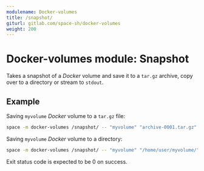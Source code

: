 ```yaml
---
modulename: Docker-volumes
title: /snapshot/
giturl: gitlab.com/space-sh/docker-volumes
weight: 200
---
```

# Docker-volumes module: Snapshot

Takes a snapshot of a _Docker_ volume and save it to a `tar.gz` archive, copy over to a directory or stream to `stdout`.

## Example

Saving `myvolume` _Docker_ volume to a `tar.gz` file:
```sh
space -m docker-volumes /snapshot/ -- "myvolume" "archive-0001.tar.gz"
```

Saving `myvolume` _Docker_ volume to a directory:
```sh
space -m docker-volumes /snapshot/ -- "myvolume" "/home/user/myvolume/"
```

Exit status code is expected to be 0 on success.
